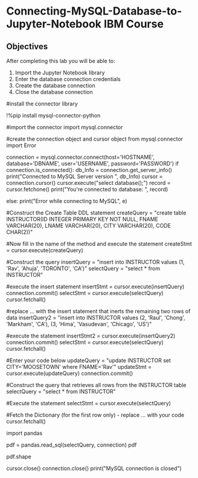 # Connecting-MySQL-Database-to-Jupyter-Notebook IBM Course

## Objectives
After completing this lab you will be able to:

1. Import the Jupyter Notebook library
2. Enter the database connection credentials
3. Create the database connection
4. Close the database connection


#install the connector library

!%pip install mysql-connector-python


#import the connector
import mysql.connector

#create the connection object and cursor object
from mysql.connector import Error


connection = mysql.connector.connect(host='HOSTNAME',
                                         database='DBNAME',
                                         user='USERNAME',
                                     password='PASSWORD')
if connection.is_connected():
        db_Info = connection.get_server_info()
        print("Connected to MySQL Server version ", db_Info)
        cursor = connection.cursor()
        cursor.execute("select database();")
        record = cursor.fetchone()
        print("You're connected to database: ", record)

else: 
    print("Error while connecting to MySQL", e)


#Construct the Create Table DDL statement 
createQuery = "create table INSTRUCTOR(ID INTEGER PRIMARY KEY NOT NULL, FNAME VARCHAR(20), LNAME VARCHAR(20), CITY VARCHAR(20), CODE CHAR(2))"

#Now fill in the name of the method and execute the statement
createStmt = cursor.execute(createQuery)


#Construct the query 
insertQuery = "insert into INSTRUCTOR values (1, 'Rav', 'Ahuja', 'TORONTO', 'CA')"
selectQuery = "select * from INSTRUCTOR"


#execute the insert statement
insertStmt = cursor.execute(insertQuery)
connection.commit()
selectStmt = cursor.execute(selectQuery)
cursor.fetchall()


#replace ... with the insert statement that inerts the remaining two rows of data
insertQuery2 = "insert into INSTRUCTOR values (2, 'Raul', 'Chong', 'Markham', 'CA'), (3, 'Hima', 'Vasudevan', 'Chicago', 'US')"

#execute the statement
insertStmt2 = cursor.execute(insertQuery2)
connection.commit()
selectStmt = cursor.execute(selectQuery)
cursor.fetchall()


#Enter your code below
updateQuery = "update INSTRUCTOR set CITY='MOOSETOWN' where FNAME='Rav'"
updateStmt = cursor.execute(updateQuery)
connection.commit()


#Construct the query that retrieves all rows from the INSTRUCTOR table
selectQuery = "select * from INSTRUCTOR"

#Execute the statement
selectStmt = cursor.execute(selectQuery)


#Fetch the Dictionary (for the first row only) - replace ... with your code
cursor.fetchall()


import pandas

pdf = pandas.read_sql(selectQuery, connection)
pdf


pdf.shape


cursor.close()
connection.close()
print("MySQL connection is closed")
